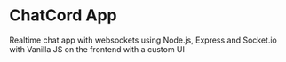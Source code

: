 # ChatCord App
Realtime chat app with websockets using Node.js, Express and Socket.io with Vanilla JS on the frontend with a custom UI

